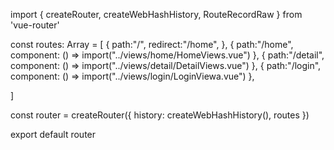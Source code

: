 import { createRouter, createWebHashHistory, RouteRecordRaw } from 'vue-router'

const routes: Array<RouteRecordRaw> = [
  {
    path:"/",
    redirect:"/home",
  },
  {
    path:"/home",
    component: () => import("../views/home/HomeViews.vue")
  },
  {
    path:"/detail",
    component: () => import("../views/detail/DetailViews.vue")
  },
  {
    path:"/login",
    component: () => import("../views/login/LoginViewa.vue")
  },
  <!-- {
    path:"/:catchAll(.*)",
    component: () => import("../views/defined/Def-404.vue")
  }, -->
]

const router = createRouter({
  history: createWebHashHistory(),
  routes
})

export default router
